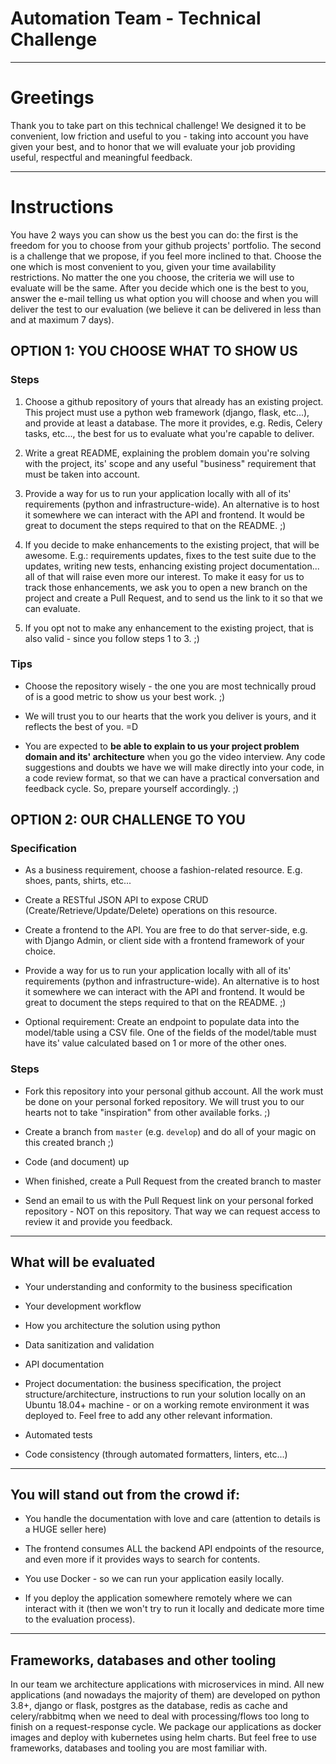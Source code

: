 # Automation Team - Technical Challenge

---

# Greetings

Thank you to take part on this technical challenge! We designed it to be convenient, low friction and useful to you - taking into account you have given your best, and to honor that we will evaluate your job providing useful, respectful and meaningful feedback.

---

# Instructions

You have 2 ways you can show us the best you can do: the first is the freedom for you to choose from your github projects' portfolio. The second is a challenge that we propose, if you feel more inclined to that. Choose the one which is most convenient to you, given your time availability restrictions. No matter the one you choose, the criteria we will use to evaluate will be the same. After you decide which one is the best to you, answer the e-mail telling us what option you will choose and when you will deliver the test to our evaluation (we believe it can be delivered in less than and at maximum 7 days).

## OPTION 1: YOU CHOOSE WHAT TO SHOW US

### Steps

1) Choose a github repository of yours that already has an existing project. This project must use a python web framework (django, flask, etc...), and provide at least a database. The more it provides, e.g. Redis, Celery tasks, etc..., the best for us to evaluate what you're capable to deliver.

2) Write a great README, explaining the problem domain you're solving with the project, its' scope and any useful "business" requirement that must be taken into account.

3) Provide a way for us to run your application locally with all of its' requirements (python and infrastructure-wide). An alternative is to host it somewhere we can interact with the API and frontend. It would be great to document the steps required to that on the README. ;)

4) If you decide to make enhancements to the existing project, that will be awesome. E.g.: requirements updates, fixes to the test suite due to the updates, writing new tests, enhancing existing project documentation... all of that will raise even more our interest. To make it easy for us to track those enhancements, we ask you to open a new branch on the project and create a Pull Request, and to send us the link to it so that we can evaluate.

5) If you opt not to make any enhancement to the existing project, that is also valid - since you follow steps 1 to 3. ;)

### Tips

- Choose the repository wisely - the one you are most technically proud of is a good metric to show us your best work. ;)

- We will trust you to our hearts that the work you deliver is yours, and it reflects the best of you. =D

- You are expected to **be able to explain to us your project problem domain and its' architecture** when you go the video interview. Any code suggestions and doubts we have we will make directly into your code, in a code review format, so that we can have a practical conversation and feedback cycle. So, prepare yourself accordingly. ;)


## OPTION 2: OUR CHALLENGE TO YOU

### Specification

- As a business requirement, choose a fashion-related resource. E.g. shoes, pants, shirts, etc...

- Create a RESTful JSON API to expose CRUD (Create/Retrieve/Update/Delete) operations on this resource.

- Create a frontend to the API. You are free to do that server-side, e.g. with Django Admin, or client side with a frontend framework of your choice.

- Provide a way for us to run your application locally with all of its' requirements (python and infrastructure-wide). An alternative is to host it somewhere we can interact with the API and frontend. It would be great to document the steps required to that on the README. ;)

- Optional requirement: Create an endpoint to populate data into the model/table using a CSV file. One of the fields of the model/table must have its' value calculated based on 1 or more of the other ones.

### Steps

- Fork this repository into your personal github account. All the work must be done on your personal forked repository. We will trust you to our hearts not to take "inspiration" from other available forks. ;)

- Create a branch from `master` (e.g. `develop`) and do all of your magic on this created branch ;)

- Code (and document) up

- When finished, create a Pull Request from the created branch to master

- Send an email to us with the Pull Request link on your personal forked repository - NOT on this repository. That way we can request access to review it and provide you feedback.


---

## What will be evaluated

- Your understanding and conformity to the business specification

- Your development workflow

- How you architecture the solution using python

- Data sanitization and validation

- API documentation

- Project documentation: the business specification, the project structure/architecture, instructions to run your solution locally on an Ubuntu 18.04+ machine - or on a working remote environment it was deployed to. Feel free to add any other relevant information.

- Automated tests

- Code consistency (through automated formatters, linters, etc...)

---

## **You will stand out from the crowd if**:

- You handle the documentation with love and care (attention to details is a HUGE seller here)

- The frontend consumes ALL the backend API endpoints of the resource, and even more if it provides ways to search for contents.

- You use Docker - so we can run your application easily locally.

- If you deploy the application somewhere remotely where we can interact with it (then we won't try to run it locally and dedicate more time to the evaluation process).

---

## Frameworks, databases and other tooling

In our team we architecture applications with microservices in mind. All new applications (and nowadays the majority of them) are developed on python 3.8+, django or flask, postgres as the database, redis as cache and celery/rabbitmq when we need to deal with processing/flows too long to finish on a request-response cycle. We package our applications as docker images and deploy with kubernetes using helm charts. But feel free to use frameworks, databases and tooling you are most familiar with.


